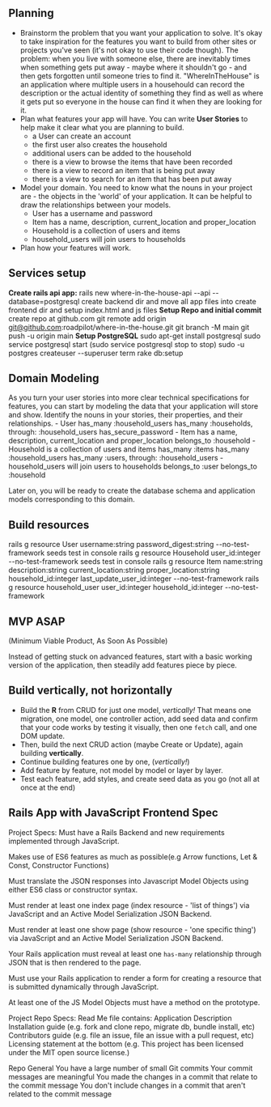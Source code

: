 ## Planning

- Brainstorm the problem that you want your application to solve. It's okay to take inspiration for the features you want to build from other sites or projects you've seen (it's not okay to use their code though).
    The problem: when you live with someone else, there are inevitably times when something gets put away - maybe where it shouldn't go - and then gets forgotten until someone tries to find it.  "WhereInTheHouse" is an application where multiple users in a househould can record the description or the actual identity of something they find as well as where it gets put so everyone in the house can find it when they are looking for it.
- Plan what features your app will have. You can write **User Stories** to help make it clear what you are planning to build.
    - a User can create an account
    - the first user also creates the household
    - additional users can be added to the household
    - there is a view to browse the items that have been recorded
    - there is a view to record an item that is being put away
    - there is a view to search for an item that has been put away
- Model your domain. You need to know what the nouns in your project are - the objects in the 'world' of your application. It can be helpful to draw the relationships between your models.
    - User has a username and password
    - Item has a name, description, current_location and proper_location
    - Household is a collection of users and items 
    - household_users will join users to households
- Plan how your features will work.

## Services setup
**Create rails api app:**
    rails new where-in-the-house-api --api --database=postgresql
    create backend dir and move all app files into
    create frontend dir and setup index.html and js files
**Setup Repo and initial commit**
    create repo at github.com
    git remote add origin git@github.com:roadpilot/where-in-the-house.git
    git branch -M main
    git push -u origin main
**Setup PostgreSQL**
    sudo apt-get install postgresql
    sudo service postgresql start (sudo service postgresql stop to stop)
    sudo -u postgres createuser --superuser term
    rake db:setup

## Domain Modeling

As you turn your user stories into more clear technical specifications for features, you can start by modeling the data that your application will store and show. Identify the nouns in your stories, their properties, and their relationships.
    - User
        has_many :household_users
        has_many :households, through: :household_users
        has_secure_password
    - Item has a name, description, current_location and proper_location
        belongs_to :household
    - Household is a collection of users and items
        has_many :items 
        has_many :household_users
        has_many :users, through: :household_users
    - household_users will join users to households
        belongs_to :user
        belongs_to :household

Later on, you will be ready to create the database schema and application models corresponding to this domain.

## Build resources
rails g resource User username:string password_digest:string --no-test-framework
    seeds
    test in console
rails g resource Household user_id:integer --no-test-framework
    seeds
    test in console
rails g resource Item name:string description:string current_location:string proper_location:string household_id:integer last_update_user_id:integer --no-test-framework
rails g resource household_user user_id:integer household_id:integer --no-test-framework


## MVP ASAP
(Minimum Viable Product, As Soon As Possible)

Instead of getting stuck on advanced features, start with a basic working version of the application, then steadily add features piece by piece.

## Build vertically, not horizontally

- Build the **R** from CRUD for just one model, _vertically!_ That means one migration, one model, one controller action, add seed data and confirm that your code works by testing it visually, then one `fetch` call, and one DOM update. 
- Then, build the next CRUD action (maybe Create or Update), again building **vertically**.
- Continue building features one by one, (_vertically!_)
- Add feature by feature, not model by model or layer by layer.
- Test each feature, add styles, and create seed data as you go (not all at once at the end)


## Rails App with JavaScript Frontend Spec

Project Specs:
Must have a Rails Backend and new requirements implemented through JavaScript.

Makes use of ES6 features as much as possible(e.g Arrow functions, Let & Const, Constructor Functions)

Must translate the JSON responses into Javascript Model Objects using either ES6 class or constructor syntax. 

Must render at least one index page (index resource - 'list of things') via JavaScript and an Active Model Serialization JSON Backend.

Must render at least one show page (show resource - 'one specific thing') via JavaScript and an Active Model Serialization JSON Backend.

Your Rails application must reveal at least one `has-many` relationship through JSON that is then rendered to the page.

Must use your Rails application to render a form for creating a resource that is submitted dynamically through JavaScript.

At least one of the JS Model Objects must have a method on the prototype.

Project Repo Specs:
Read Me file contains:
    Application Description
    Installation guide (e.g. fork and clone repo, migrate db, bundle install, etc)
    Contributors guide (e.g. file an issue, file an issue with a pull request, etc)
    Licensing statement at the bottom (e.g. This project has been licensed under the MIT open source license.)

Repo General
    You have a large number of small Git commits
    Your commit messages are meaningful
    You made the changes in a commit that relate to the commit message
    You don't include changes in a commit that aren't related to the commit message
